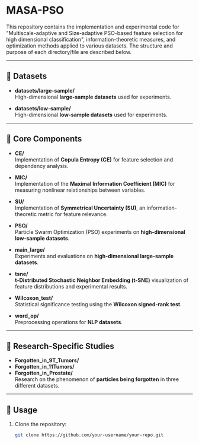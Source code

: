 # MASA-PSO
This repository contains the implementation and experimental code for "Multiscale-adaptive and Size-adaptive PSO-based feature selection for high dimensional classification", information-theoretic measures, and optimization methods applied to various datasets. The structure and purpose of each directory/file are described below.

---

## 📂 Datasets
- **datasets/large-sample/**  
  High-dimensional **large-sample datasets** used for experiments.

- **datasets/low-sample/**  
  High-dimensional **low-sample datasets** used for experiments.

---

## 📂 Core Components

- **CE/**  
  Implementation of **Copula Entropy (CE)** for feature selection and dependency analysis.

- **MIC/**  
  Implementation of the **Maximal Information Coefficient (MIC)** for measuring nonlinear relationships between variables.

- **SU/**  
  Implementation of **Symmetrical Uncertainty (SU)**, an information-theoretic metric for feature relevance.

- **PSO/**  
  Particle Swarm Optimization (PSO) experiments on **high-dimensional low-sample datasets**.

- **main_large/**  
  Experiments and evaluations on **high-dimensional large-sample datasets**.

- **tsne/**  
  **t-Distributed Stochastic Neighbor Embedding (t-SNE)** visualization of feature distributions and experimental results.

- **Wilcoxon_test/**  
  Statistical significance testing using the **Wilcoxon signed-rank test**.

- **word_op/**  
  Preprocessing operations for **NLP datasets**.

---

## 📂 Research-Specific Studies

- **Forgotten_in_9T_Tumors/**  
- **Forgotten_in_11Tumors/**  
- **Forgotten_in_Prostate/**  
  Research on the phenomenon of **particles being forgotten** in three different datasets.

---

## 🔧 Usage

1. Clone the repository:
   ```bash
   git clone https://github.com/your-username/your-repo.git
